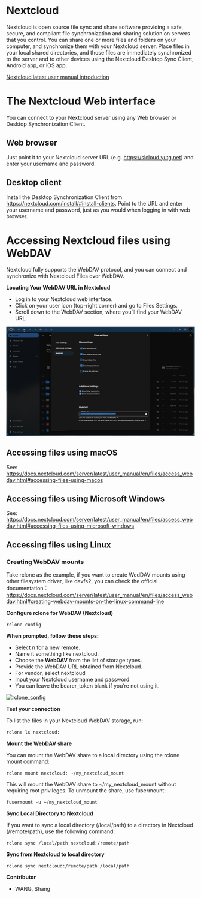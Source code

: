 # Nextcloud

Nextcloud is open source file sync and share software providing a safe, secure, and compliant file synchronization and sharing solution on servers that you control. You can share one or more files and folders on your computer, and synchronize them with your Nextcloud server. Place files in your local shared directories, and those files are immediately synchronized to the server and to other devices using the Nextcloud Desktop Sync Client, Android app, or iOS app.

[Nextcloud latest user manual introduction](https://docs.nextcloud.com/server/latest/user_manual/en/index.html)

# The Nextcloud Web interface

You can connect to your Nextcloud server using any Web browser or Desktop Synchronization Client.

## Web browser

Just point it to your Nextcloud server URL (e.g. https://slcloud.yutg.net) and enter your username and password.

## Desktop client

Install the Desktop Synchronization Client from https://nextcloud.com/install/#install-clients. Point to the URL and enter your username and password, just as you would when logging in with web browser.

# Accessing Nextcloud files using WebDAV

Nextcloud fully supports the WebDAV protocol, and you can connect and synchronize with Nextcloud Files over WebDAV. 

**Locating Your WebDAV URL in Nextcloud**

- Log in to your Nextcloud web interface.
- Click on your user icon (top-right corner) and go to Files Settings.
- Scroll down to the WebDAV section, where you’ll find your WebDAV URL.

![WebDAV_URL](https://github.com/Nayu-W/doc-manual-pub/blob/main/Nextcloud/pic/WebDAV_URL.png)

## Accessing files using macOS

See: https://docs.nextcloud.com/server/latest/user_manual/en/files/access_webdav.html#accessing-files-using-macos

## Accessing files using Microsoft Windows

See: https://docs.nextcloud.com/server/latest/user_manual/en/files/access_webdav.html#accessing-files-using-microsoft-windows

## Accessing files using Linux

### Creating WebDAV mounts

Take rclone as the example, if you want to create WedDAV mounts using other filesystem driver, like davfs2, you can check the official documentation： https://docs.nextcloud.com/server/latest/user_manual/en/files/access_webdav.html#creating-webdav-mounts-on-the-linux-command-line

**Configure rclone for WebDAV (Nextcloud)**

```
rclone config
```

**When prompted, follow these steps:**

- Select n for a new remote.
- Name it something like nextcloud.
- Choose the **WebDAV** from the list of storage types.
- Provide the WebDAV URL obtained from Nextcloud.
- For vendor, select nextcloud
- Input your Nextcloud username and password.
- You can leave the bearer_token blank if you’re not using it.

![rclone_config](https://github.com/Nayu-W/doc-manual-pub/blob/main/Nextcloud/pic/rclone_config.png)

**Test your connection**

To list the files in your Nextcloud WebDAV storage, run:
```
rclone ls nextcloud:
```

**Mount the WebDAV share**

You can mount the WebDAV share to a local directory using the rclone mount command:
```
rclone mount nextcloud: ~/my_nextcloud_mount
```

This will mount the WebDAV share to ~/my_nextcloud_mount without requiring root privileges.
To unmount the share, use fusermount:
```
fusermount -u ~/my_nextcloud_mount
```

**Sync Local Directory to Nextcloud**

If you want to sync a local directory (/local/path) to a directory in Nextcloud (/remote/path), use the following command:
```
rclone sync /local/path nextcloud:/remote/path
```

**Sync from Nextcloud to local directory**

```
rclone sync nextcloud:/remote/path /local/path
```



**Contributor**

- WANG, Shang
